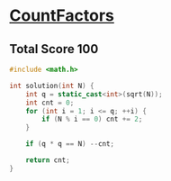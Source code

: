# [CountFactors](https://app.codility.com/programmers/lessons/10-prime_and_composite_numbers/count_factors/)

## Total Score 100
```c++
#include <math.h>

int solution(int N) {
    int q = static_cast<int>(sqrt(N));
    int cnt = 0;
    for (int i = 1; i <= q; ++i) {
        if (N % i == 0) cnt += 2;
    }

    if (q * q == N) --cnt;

    return cnt;
}
```